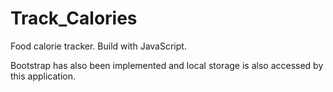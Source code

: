 # Track_Calories

Food calorie tracker. Build with JavaScript.

Bootstrap has also been implemented and local storage is also accessed by this application.
